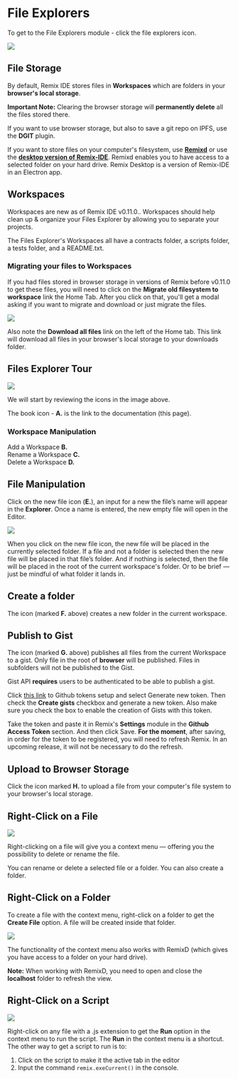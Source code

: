 File Explorers
=============

To get to the File Explorers module - click the file explorers icon.

![](images/a-file-explorer1.png)

File Storage
------------
By default, Remix IDE stores files in **Workspaces** which are folders in your **browser's local storage**.  

**Important Note:** Clearing the browser storage will **permanently delete** all the files stored there. 

If you want to use browser storage, but also to save a git repo on IPFS, use the **DGIT** plugin.

If you want to store files on your computer's filesystem, use **[Remixd](remixd.html)** or use the **[desktop version of Remix-IDE](https://github.com/ethereum/remix-desktop/releases/)**. Remixd enables you to have access to a selected folder on your hard drive. Remix Desktop is a version of Remix-IDE in an Electron app. 

Workspaces
------------
Workspaces are new as of Remix IDE v0.11.0..  Workspaces should help clean up & organize your Files Explorer by allowing you to separate your projects.

The Files Explorer's Workspaces all have a contracts folder, a scripts folder, a tests folder, and a README.txt.

### Migrating your files to Workspaces
If you had files stored in browser storage in versions of Remix before v0.11.0 to get these files, you will need to click on the **Migrate old filesystem to workspace** link the Home Tab.  After you click on that, you'll get a modal asking if you want to migrate and download or just migrate the files.

![](images/a-migrate-download-btns2.png)

Also note the **Download all files** link on the left of the Home tab. This link will download all files in your browser's local storage to your downloads folder.

Files Explorer Tour
-------------------

![](images/a-file-explorer-buttons.png)

We will start by reviewing the icons in the image above.

The book icon - **A.** is the link to the documentation (this page).

### Workspace Manipulation
Add a Workspace **B.** <br>
Rename a Workspace **C.** <br>
Delete a Workspace **D.** <br>

## File Manipulation

Click on the new file icon (**E.**), an input for a new the file’s name will appear in the **Explorer**. Once a name is entered, the new empty file will open in the Editor.

![](images/a-file-explorer-new-file2.png)

When you click on the new file icon, the new file will be placed in the currently selected folder. If a file and not a folder is selected then the new file will be placed in that file’s folder. And if nothing is selected, then the file will be placed in the root of the current workspace's folder. Or to be brief — just be mindful of what folder it lands in.

Create a folder
---------------

The icon (marked **F.** above) creates a new folder in the current workspace.

Publish to Gist
---------------

The icon (marked **G.** above) publishes all files from the current Workspace to a gist.  Only file in the root of **browser** will be published.  Files in subfolders will not be published to the Gist.

Gist API **requires** users to be authenticated to be able to publish a gist.  

Click [this link](https://github.com/settings/tokens) to Github tokens setup and select Generate new token. Then check the **Create gists** checkbox and generate a new token. Also make sure you check the box to enable the creation of Gists with this token.

Take the token and paste it in Remix's **Settings** module in the **Github Access Token** section. And then click Save. **For the moment**, after saving, in order for the token to be registered, you will need to refresh Remix. In an upcoming release, it will not be necessary to do the refresh.

Upload to Browser Storage
---------------

Click the icon marked **H.** to upload a file from your computer's file system to your browser's local storage.

Right-Click on a File
----------------------

![](images/a-file-ex-rt-click.png)

Right-clicking on a file will give you a context menu — offering you the possibility to delete or rename the file. 

You can rename or delete a selected file or a folder. You can also create a folder. 

Right-Click on a Folder
------------------------
To create a file with the context menu, right-click on a folder to get the **Create File** option. A file will be created inside that folder. 

![](images/a-file-ex-rt-click-folder.png)

The functionality of the context menu also works with RemixD (which gives you have access to a folder on your hard drive).  

**Note:** When working with RemixD, you need to open and close the **localhost** folder to refresh the view.

Right-Click on a Script
------------------------

![](images/a-file-ex-rt-click-script.png)

Right-click on any file with a .js extension to get the **Run** option in the context menu to run the script.  The **Run** in the context menu is a shortcut.  The other way to get a script to run is to:
1. Click on the script to make it the active tab in the editor 
2. Input the command `remix.exeCurrent()` in the console.
